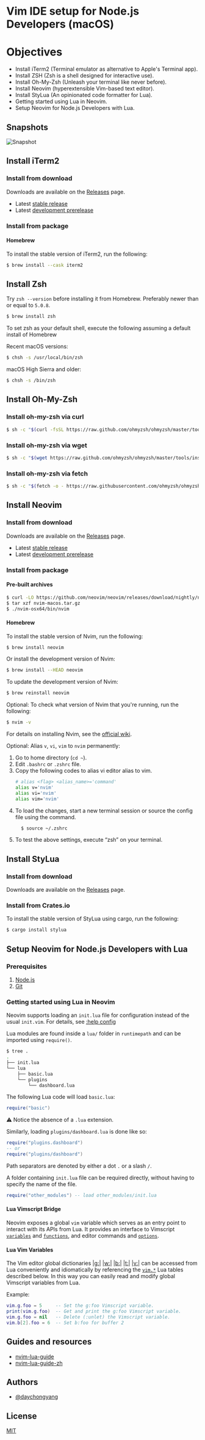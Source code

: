 # Vim IDE setup for Node.js Developers (macOS)

# Objectives

- Install iTerm2 (Terminal emulator as alternative to Apple's Terminal app).
- Install ZSH (Zsh is a shell designed for interactive use).
- Install Oh-My-Zsh (Unleash your terminal like never before).
- Install Neovim (hyperextensible Vim-based text editor).
- Install StyLua (An opinionated code formatter for Lua).
- Getting started using Lua in Neovim.
- Setup Neovim for Node.js Developers with Lua.

## Snapshots

![Snapshot](./snapshots/snapshot.png)

## Install iTerm2

### Install from download

Downloads are available on the [Releases](https://iterm2.com/downloads.html) page.

- Latest [stable release](https://iterm2.com/downloads/stable/iTerm2-3_4_15.zip)
- Latest [development prerelease](https://iterm2.com/nightly/latest)

### Install from package

#### Homebrew

To install the stable version of iTerm2, run the following:

```bash
$ brew install --cask iterm2
```

## Install Zsh

Try `zsh --version` before installing it from Homebrew. Preferably newer than or equal to `5.0.8`.

```bash
$ brew install zsh
```

To set zsh as your default shell, execute the following assuming a default install of Homebrew

Recent macOS versions:

```bash
$ chsh -s /usr/local/bin/zsh
```

macOS High Sierra and older:

```bash
$ chsh -s /bin/zsh
```

## Install Oh-My-Zsh

### Install oh-my-zsh via curl

```bash
$ sh -c "$(curl -fsSL https://raw.github.com/ohmyzsh/ohmyzsh/master/tools/install.sh)"
```

### Install oh-my-zsh via wget

```bash
$ sh -c "$(wget https://raw.github.com/ohmyzsh/ohmyzsh/master/tools/install.sh -O -)"
```

### Install oh-my-zsh via fetch

```bash
$ sh -c "$(fetch -o - https://raw.githubusercontent.com/ohmyzsh/ohmyzsh/master/tools/install.sh)"
```

## Install Neovim

### Install from download

Downloads are available on the [Releases](https://github.com/neovim/neovim/releases) page.

- Latest [stable release](https://github.com/neovim/neovim/releases/tag/v0.7.0)
- Latest [development prerelease](https://github.com/neovim/neovim/releases/nightly)

### Install from package

#### Pre-built archives

```bash
$ curl -LO https://github.com/neovim/neovim/releases/download/nightly/nvim-macos.tar.gz
$ tar xzf nvim-macos.tar.gz
$ ./nvim-osx64/bin/nvim
```

#### Homebrew

To install the stable version of Nvim, run the following:

```bash
$ brew install neovim
```

Or install the development version of Nvim:

```bash
$ brew install --HEAD neovim
```

To update the development version of Nvim:

```bash
$ brew reinstall neovim
```

Optional: To check what version of Nvim that you're running, run the following:

```bash
$ nvim -v
```

For details on installing Nvim, see the [official wiki](https://github.com/neovim/neovim/wiki/Installing-Neovim).

Optional: Alias `v`, `vi`, `vim` to `nvim` permanently:

1.  Go to home directory (`cd ~`).
2.  Edit `.bashrc` or `.zshrc` file.
3.  Copy the following codes to alias vi editor alias to vim.
    ```bash
    # alias <flag> <alias_name>='command'
    alias v='nvim'
    alias vi='nvim'
    alias vim='nvim'
    ```
4.  To load the changes, start a new terminal session or source the config file using the command.
    ```bash
      $ source ~/.zshrc
    ```
5.  To test the above settings, execute “zsh” on your terminal.

## Install StyLua

### Install from download

Downloads are available on the [Releases](https://github.com/JohnnyMorganz/StyLua/releases) page.

### Install from Crates.io

To install the stable version of StyLua using cargo, run the following:

```bash
$ cargo install stylua
```

## Setup Neovim for Node.js Developers with Lua

### Prerequisites

1. [Node.js](https://nodejs.org/zh-cn/)
2. [Git](https://git-scm.com/book/zh/v2)

### Getting started using Lua in Neovim

Neovim supports loading an `init.lua` file for configuration instead of the usual `init.vim`. For details, see [:help config](https://neovim.io/doc/user/starting.html#config)

Lua modules are found inside a `lua/` folder in `runtimepath` and can be imported using `require()`.

```bash
$ tree .
.
├── init.lua
└── lua
    ├── basic.lua
    └── plugins
        └── dashboard.lua
```

The following Lua code will load `basic.lua`:

```lua
require("basic")
```

⚠️ Notice the absence of a `.lua` extension.

Similarly, loading `plugins/dashboard.lua` is done like so:

```lua
require("plugins.dashboard")
-- or
require("plugins/dashboard")
```

Path separators are denoted by either a dot `.` or a slash `/`.

A folder containing `init.lua` file can be required directly, without having to specify the name of the file.

```lua
require("other_modules") -- load other_modules/init.lua
```

#### Lua Vimscript Bridge

Neovim exposes a global `vim` variable which serves as an entry point to interact with its APIs from Lua. It provides an interface to Vimscript [`variables`](https://neovim.io/doc/user/eval.html#variables) and [`functions`](https://neovim.io/doc/user/eval.html#functions), and editor commands and [`options`](https://neovim.io/doc/user/options.html#options).

#### Lua Vim Variables

The Vim editor global dictionaries |[g:](https://neovim.io/doc/user/eval.html#g:)| |[w:](https://neovim.io/doc/user/eval.html#w:)| |[b:](https://neovim.io/doc/user/eval.html#b:)| |[t:](https://neovim.io/doc/user/eval.html#t:)| |[v:](https://neovim.io/doc/user/eval.html#v:)| can be accessed
from Lua conveniently and idiomatically by referencing the [`vim.*`](https://neovim.io/doc/user/lua.html#lua-vim-variables) Lua tables
described below. In this way you can easily read and modify global Vimscript
variables from Lua.

Example:

```lua
vim.g.foo = 5     -- Set the g:foo Vimscript variable.
print(vim.g.foo)  -- Get and print the g:foo Vimscript variable.
vim.g.foo = nil   -- Delete (:unlet) the Vimscript variable.
vim.b[2].foo = 6  -- Set b:foo for buffer 2
```

## Guides and resources

- [nvim-lua-guide](https://github.com/nanotee/nvim-lua-guide)
- [nvim-lua-guide-zh](https://github.com/glepnir/nvim-lua-guide-zh)

## Authors

- [@daychongyang](https://www.github.com/daychongyang)

## License

[MIT](https://choosealicense.com/licenses/mit/)

```

```
